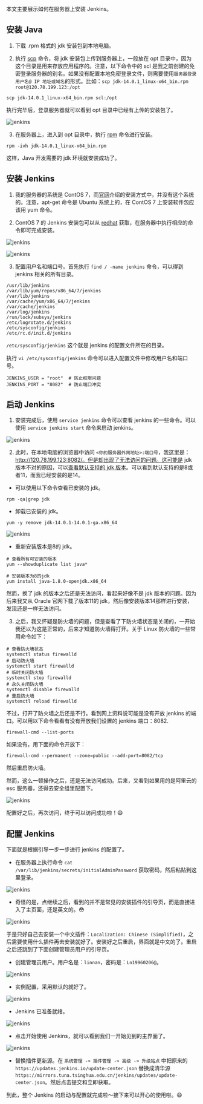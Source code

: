 本文主要展示如何在服务器上安装 Jenkins。

## 安装 Java

1. 下载 .rpm 格式的 jdk 安装包到本地电脑。

2. 执行 [scp](https://www.runoob.com/linux/linux-comm-scp.html) 命令，将 jdk 安装包上传到服务器上，一般放在 opt 目录中，因为这个目录是用来存放应用程序的。注意，以下命令中的 scl 是我之前创建的免密登录服务器的别名。如果没有配置本地免密登录文件，则需要使用`服务器登录用户名@ IP 地址或域名`的形式。比如：`scp jdk-14.0.1_linux-x64_bin.rpm root@120.78.199.123:/opt`

```shell
scp jdk-14.0.1_linux-x64_bin.rpm scl:/opt
```

执行完毕后，登录服务器就可以看到 opt 目录中已经有上传的安装包了。

![jenkins](../.vuepress/public/assets/image/engineering/jenkins1.png 'jenkins')

3. 在服务器上，进入到 opt 目录中，执行 [rpm](https://www.runoob.com/linux/linux-comm-rpm.html) 命令进行安装。

```shell
rpm -ivh jdk-14.0.1_linux-x64_bin.rpm
```

这样，Java 开发需要的 jdk 环境就安装成功了。

## 安装 Jenkins

1. 我的服务器的系统是 ContOS 7，而[官网](https://www.jenkins.io/zh/doc/book/installing/)介绍的安装方式中，并没有这个系统的。注意，apt-get 命令是 Ubuntu 系统上的，在 ContOS 7 上安装软件包应该用 yum 命令。

2. ContOS 7 的 Jenkins 安装包可以从 [redhat](https://pkg.jenkins.io/redhat/) 获取，在服务器中执行相应的命令即可完成安装。

![jenkins](../.vuepress/public/assets/image/engineering/jenkins2.png 'jenkins')

![jenkins](../.vuepress/public/assets/image/engineering/jenkins3.png 'jenkins')

3. 配置用户名和端口号。首先执行 `find / -name jenkins` 命令，可以得到 jenkins 相关的所有目录。

```
/usr/lib/jenkins
/var/lib/yum/repos/x86_64/7/jenkins
/var/lib/jenkins
/var/cache/yum/x86_64/7/jenkins
/var/cache/jenkins
/var/log/jenkins
/run/lock/subsys/jenkins
/etc/logrotate.d/jenkins
/etc/sysconfig/jenkins
/etc/rc.d/init.d/jenkins
```

`/etc/sysconfig/jenkins` 这个就是 jenkins 的配置文件所在的目录。

执行 `vi /etc/sysconfig/jenkins` 命令可以进入配置文件中修改用户名和端口号。

```shell
JENKINS_USER = "root"  # 防止权限问题
JENKINS_PORT = "8082"  # 防止端口冲突
```

## 启动 Jenkins

1. 安装完成后，使用 `service jenkins` 命令可以查看 jenkins 的一些命令。可以使用 `service jenkins start` 命令来启动 jenkins。

![jenkins](../.vuepress/public/assets/image/engineering/jenkins4.png 'jenkins')

2. 此时，在本地电脑的浏览器中访问 `<你的服务器外网地址>:端口号`，我这里是：http://120.78.199.123:8082/。但是却出现了无法访问的问题。这可能是 jdk 版本不对的原因，可以[查看默认支持的 jdk 版本](https://pkg.jenkins.io/redhat/)。可以看到默认支持的是8或者11，而我已经安装的是14。

- 可以使用以下命令查看已安装的 jdk。

```shell
rpm -qa|grep jdk
```

- 卸载已安装的 jdk。

```shell
yum -y remove jdk-14.0.1-14.0.1-ga.x86_64
```

![jenkins](../.vuepress/public/assets/image/engineering/jenkins5.png 'jenkins')

- 重新安装版本是8的 jdk。

```shell
# 查看所有可安装的版本
yum --showduplicate list java*
```

```shell
# 安装版本为8的jdk
yum install java-1.8.0-openjdk.x86_64
```

然而，换了 jdk 的版本之后还是无法访问，看起来好像不是 jdk 版本的问题。因为后来我又从 Oracle 官网下载了版本11的 jdk，然后像安装版本14那样进行安装，发现还是一样无法访问。

3. 之后，我又怀疑是防火墙的问题，但是查看了下防火墙状态是关闭的，一开始我还以为这是正常的，后来才知道防火墙得打开。关于 Linux 防火墙的一些常用命令如下：

```shell
# 查看防火墙状态
systemctl status firewalld
# 启动防火墙
systemctl start firewalld
# 临时关闭防火墙
systemctl stop firewalld
# 永久关闭防火墙
systemctl disable firewalld
# 重启防火墙
systemctl reload firewalld
```

不过，打开了防火墙之后还是不行。看到网上资料说可能是没有开放 jenkins 的端口。可以用以下命令看看有没有开放我们设置的 jenkins 端口：8082.

```shell
firewall-cmd --list-ports
```

如果没有，用下面的命令开放下：

```shell
firewall-cmd --permanent --zone=public --add-port=8082/tcp
```

然后重启防火墙。

然而，这么一顿操作之后，还是无法访问成功。后来，又看到如果用的是阿里云的 esc 服务器，还得去安全组里配置下。

![jenkins](../.vuepress/public/assets/image/engineering/jenkins6.png 'jenkins')

配置好之后，再次访问，终于可以访问成功啦！:smile:

## 配置 Jenkins

下面就是根据引导一步一步进行 jenkins 的配置了。

- 在服务器上执行命令 `cat /var/lib/jenkins/secrets/initialAdminPassword` 获取密码，然后粘贴到这里登录。

![jenkins](../.vuepress/public/assets/image/engineering/jenkins7.png 'jenkins')

- 奇怪的是，点继续之后，看到的并不是常见的安装插件的引导页，而是直接进入了主页面，还是英文的。:flushed:

![jenkins](../.vuepress/public/assets/image/engineering/jenkins8.png 'jenkins')

  于是只好自己去安装一个中文插件：`Localization: Chinese (Simplified)`，之后需要使用什么插件再去安装就好了。安装好之后重启，界面就是中文的了。重启之后还跳到了下面创建管理员用户的引导页。

- 创建管理员用户。用户名是：`linnan`，密码是：`Ln19960206@`。

![jenkins](../.vuepress/public/assets/image/engineering/jenkins9.png 'jenkins')

- 实例配置，采用默认的就好了。

![jenkins](../.vuepress/public/assets/image/engineering/jenkins10.png 'jenkins')

- Jenkins 已准备就绪。

![jenkins](../.vuepress/public/assets/image/engineering/jenkins11.png 'jenkins')

- 点击开始使用 Jenkins，就可以看到我们一开始见到的主界面了。

![jenkins](../.vuepress/public/assets/image/engineering/jenkins12.png 'jenkins')

- 替换插件更新源。在 `系统管理 -> 插件管理 -> 高级 -> 升级站点` 中把原来的 `https://updates.jenkins.io/update-center.json` 替换成清华源 `https://mirrors.tuna.tsinghua.edu.cn/jenkins/updates/update-center.json`。然后点击提交和立即获取。

到此，整个 Jenkins 的启动与配置就完成啦～接下来可以开心的使用啦。:smile:
